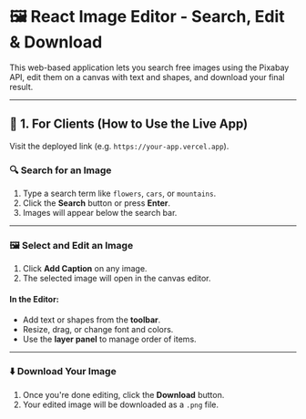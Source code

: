 # 🖼️ React Image Editor - Search, Edit & Download

This web-based application lets you search free images using the Pixabay API, edit them on a canvas with text and shapes, and download your final result.

---

## 🚀 1. For Clients (How to Use the Live App)

Visit the deployed link (e.g. `https://your-app.vercel.app`).

### 🔍 Search for an Image

1. Type a search term like `flowers`, `cars`, or `mountains`.
2. Click the **Search** button or press **Enter**.
3. Images will appear below the search bar.

---

### 🖼 Select and Edit an Image

1. Click **Add Caption** on any image.
2. The selected image will open in the canvas editor.

#### In the Editor:

- Add text or shapes from the **toolbar**.
- Resize, drag, or change font and colors.
- Use the **layer panel** to manage order of items.

---

### ⬇️ Download Your Image

1. Once you're done editing, click the **Download** button.
2. Your edited image will be downloaded as a `.png` file.
